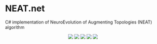 # NEAT.net
C# implementation of NeuroEvolution of Augmenting Topologies (NEAT) algorithm

<p align = "center">
   <img src = "https://img.shields.io/github/languages/count/xtremista89/NEAT.Net?style=for-the-badge">
   <img src = "https://img.shields.io/github/license/xtremista89/NEAT.Net?style=for-the-badge">
   <img src = "https://img.shields.io/github/repo-size/xtremista89/NEAT.Net?style=for-the-badge">
   <img src = "https://img.shields.io/github/languages/top/xtremista89/NEAT.Net?style=for-the-badge">
   <img src = "https://img.shields.io/github/last-commit/xtremista89/NEAT.Net?style=for-the-badge">
  </p>
<br>
